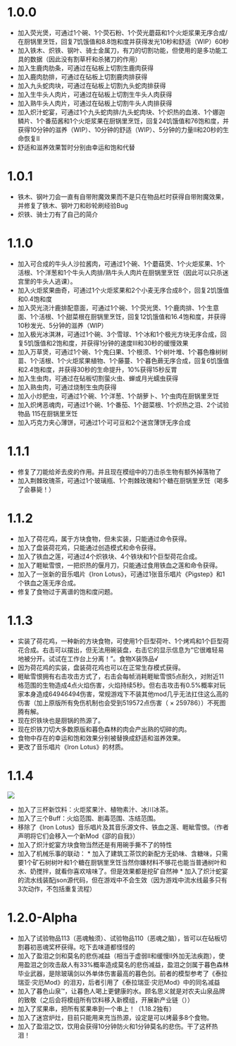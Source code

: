# 1.0.0
* 加入荧光煲，可通过1个碗、1个荧石粉、1个荧光蘑菇和1个火炬浆果无序合成/在厨锅里烹饪，回复7饥饿值和8.8饱和度并获得发光10秒和舒适（WIP）60秒
* 加入铁木、炽铁、钢叶、骑士金属刀，有刀的切割功能，但使用的是多功能工具的数据（因此没有割草杆和杀猪刀的作用）
* 加入生鹿肉肋条，可通过在砧板上切割生鹿肉获得
* 加入鹿肉肋排，可通过在砧板上切割鹿肉排获得
* 加入九头蛇肉块，可通过在砧板上切割九头蛇肉排获得
* 加入生牛头人肉片，可通过在砧板上切割生牛头人肉获得
* 加入熟牛头人肉片，可通过在砧板上切割牛头人肉排获得
* 加入炽汁蛇宴，可通过1个九头蛇肉排/九头蛇肉块、1个炽热的血液、1个娜迦鳞片、1个番茄酱和1个火炬浆果在厨锅里烹饪，回复24饥饿值和76饱和度，并获得10分钟的滋养（WIP）、10分钟的舒适（WIP）、5分钟的力量II和20秒的生命恢复II
* 舒适和滋养效果暂时分别由幸运和饱和代替

# 1.0.1
* 铁木、钢叶刀会一直有自带附魔效果而不是只在物品栏时获得自带附魔效果，并修复了铁木、钢叶刀和砂轮刷经验Bug
* 炽铁、骑士刀有了自己的简介

# 1.1.0
* 加入可合成的牛头人沙拉酱肉，可通过1个碗、1个蘑菇煲、1个火炬浆果、1个活根、1个洋葱和1个牛头人肉排/熟牛头人肉片在厨锅里烹饪（因此可以只杀迷宫里的牛头人逃课）。
* 加入火炬浆果曲奇，可通过1个火炬浆果和2个小麦无序合成8个，回复2饥饿值和0.4饱和度
* 加入荧光浇汁鹿排配意面，可通过1个碗、1个荧光煲、1个鹿肉排、1个生意面、1个活根、1个甜菜根在厨锅里烹饪，回复12饥饿值和16.4饱和度，并获得10秒发光、5分钟的滋养（WIP）
* 加入极光冰淇淋，可通过1个碗、3个雪球、1个冰和1个极光方块无序合成，回复5饥饿值和2饱和度，并获得1分钟的速度III和30秒的缓慢效果
* 加入万草煲，可通过1个碗、1个鬼臼果、1个根须、1个树叶堆、1个暮色橡树树苗、1个活根、1个火炬浆果植物、1个藤蔓、1个暮色蕨无序合成，回复6饥饿值和2.4饱和度，并获得30秒的生命提升，10%获得15秒反胃
* 加入生虫肉，可通过在砧板切割萤火虫、蝉或月光蠕虫获得
* 加入熟虫肉，可通过烧制生虫肉获得
* 加入小炒肥虫，可通过1个碗、1个洋葱、1个胡萝卜、1个虫肉在厨锅里烹饪
* 加入炽烤恶魂肉，可通过1个碗、1个番茄、1个甜菜根、1个炽热之泪、2个试验物品 115在厨锅里烹饪
* 加入巧克力夹心薄饼，可通过1个可可豆和2个迷宫薄饼无序合成

# 1.1.1
* 修复了刀能给斧去皮的作用。并且现在模组中的刀击杀生物有额外掉落物了
* 加入荆棘玫瑰茶，可通过1个玻璃瓶、1个荆棘玫瑰和1个糖在厨锅里烹饪（喝多了会暴毙！）

# 1.1.2
* 加入了荷花鸡，属于方块食物，但未实装，只能通过命令获得。
* 加入了盘装荷花鸡，只能通过创造模式和命令获得。
* 加入了铁血之莲，可通过4个炽铁块、4个铁块和1个巨型荷花合成。
* 加入了睚眦雪恨，一把炽热的偃月刀，只能通过食用铁血之莲和命令获得。
* 加入了一张新的音乐唱片《Iron Lotus》，可通过1张音乐唱片《Pigstep》和1个铁血之莲无序合成。
* 修复了食物过于离谱的饱和度问题。

# 1.1.3
* 实装了荷花鸡，一种新的方块食物，可使用1个巨型荷叶、1个烤鸡和1个巨型荷花合成。右击可以摆出，但无法用碗装盘，右击它的显示信息为“它很难轻易地被分开。试试在工作台上分离！”。食物X装饰品√
* 因为荷花鸡的实装，盘装荷花鸡也可以在正常生存模式获得。
* 睚眦雪恨拥有右击攻击方式了，右击会每帧消耗睚眦雪恨5点耐久，对附近11格范围的生物造成4点火焰伤害，火焰持续5秒。但右击攻击有0.5%概率对玩家本身造成64946494伤害，常规游戏下不装其他mod几乎无法扛住这么高的伤害（加上原版所有免伤机制也会受到519572点伤害（[][heart] × 259786））不死图腾有解。
* 现在炽铁块也是厨锅的热源了。
* 现在炽铁刀切大多数原版和暮色森林的肉会产出熟的切碎的肉。
* 食物中存在的幸运和饱和效果分别被替换成舒适和滋养效果。
* 更改了音乐唱片《Iron Lotus》的材质。

# 1.1.4
![](https://i.mcmod.cn/editor/upload/20220710/1657416442_55994_fxqD.png)  
* 加入了三杯新饮料：火炬浆果汁、植物素汁、冰川冰茶。
* 加入了三个Buff：火焰范围、剧毒范围、冻结范围。
* 移除了《Iron Lotus》音乐唱片及其音乐源文件、铁血之莲、睚眦雪恨。（作者声明将它们会移入一个新Mod《邵的自我》）
* 加入了炽汁蛇宴方块食物当然还是有用碗手撕不了的特性
* 加入了机械乐事的联动：
      * 加入了建筑工茶饮的新配方无奶味、含糖味，只需要1个矿石树树叶和1个糖在厨锅里烹饪当然你嫌材料不够花也能当普通树叶和水、奶搅拌，就看你喜欢啥味了。但是效果都是挖矿自然神
      * 加入了炽汁蛇宴的流水线装配json源代码，但在游戏中不会生效（因为游戏中流水线最多只有3次动作，不包括重复流程）

# 1.2.0-Alpha
* 加入了试验物品113（恶魂触须）、试验物品110（恶魂之脑），皆可以在砧板切割暮初恶魂奖杯获得。吃下去味道都怪怪的
* 加入了盈泪之剑和莫名的悲伤减益（相当于虚弱II和缓慢II外加无法疾跑），使用盈泪之剑攻击敌人有33%概率造成莫名的悲伤减益，盈泪之剑属于暮色森林毕业武器，是除玻璃剑以外单体伤害最高的暮色剑。前者的模型参考了《泰拉瑞亚·灾厄Mod》的泪刃，后者引用了《泰拉瑞亚·灾厄Mod》中的同名减益
* 加入了暮色山泉™，让暮色人喝上更健康的水。顾名思义就是对农夫山泉品牌的致敬（之后会将模组所有饮料移入新模组，开展新产业链（））
* 加入了浆果串，把所有浆果串到一个串上！（1.18.2独有）
* 加入了迷宫炉灶，目前只能用来充当热源，设定是可以烤最多8个食物。
* 加入了盈泪之饮，饮用会获得10分钟防火和1分钟莫名的悲伤。干了这杯热泪！

[heart]:https://abstruck-studio.github.io/heart.png

